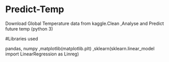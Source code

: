 # Predict-Temp
Download Global Temperature data from kaggle.Clean ,Analyse and Predict future temp (python 3) 

#Libraries used 

pandas, numpy ,matplotlib(matplotlib.plt) ,sklearn(sklearn.linear_model import LinearRegression as Linreg)

